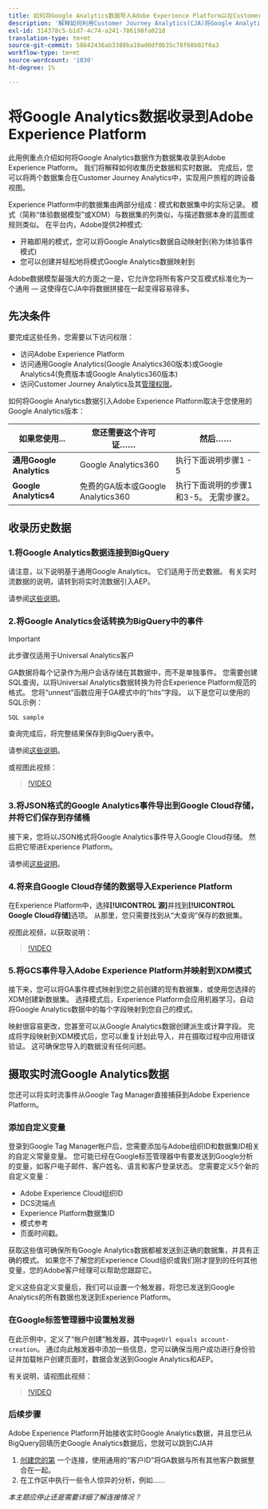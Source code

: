 ```yaml
---
title: 如何将Google Analytics数据导入Adobe Experience Platform以在Customer Journey Analytics(CJA)中进行分析
description: '解释如何利用Customer Journey Analytics(CJA)将Google Analytics和火库数据引入Adobe Experience Platform。 '
exl-id: 314378c5-b1d7-4c74-a241-786198fa0218
translation-type: tm+mt
source-git-commit: 58842436ab3388ba10ad0df0b35c78f68b02f0a3
workflow-type: tm+mt
source-wordcount: '1030'
ht-degree: 1%

---
```



# 将Google Analytics数据收录到Adobe Experience Platform

此用例重点介绍如何将Google Analytics数据作为数据集收录到Adobe Experience Platform。 我们将解释如何收集历史数据和实时数据。 完成后，您可以将两个数据集合在Customer Journey Analytics中，实现用户旅程的跨设备视图。

Experience Platform中的数据集由两部分组成：模式和数据集中的实际记录。 模式（简称“体验数据模型”或XDM）与数据集的列类似，与描述数据本身的蓝图或规则类似。 在平台内，Adobe提供2种模式:

* 开箱即用的模式，您可以将Google Analytics数据自动映射到(称为体验事件模式)
* 您可以创建并轻松地将模式Google Analytics数据映射到

Adobe数据模型最强大的方面之一是，它允许您将所有客户交互模式标准化为一个通用 — 这使得在CJA中将数据拼接在一起变得容易得多。

## 先决条件

要完成这些任务，您需要以下访问权限：

* 访问Adobe Experience Platform
* 访问通用Google Analytics(Google Analytics360版本)或Google Analytics4(免费版本或Google Analytics360版本)
* 访问Customer Journey Analytics及其[管理权限](https://experienceleague.adobe.com/docs/analytics-platform/using/cja-overview/cja-overview.html?lang=zh-Hans#admin-access-permissions)。

如何将Google Analytics数据引入Adobe Experience Platform取决于您使用的Google Analytics版本：

| 如果您使用... | 您还需要这个许可证…… | 然后…… |
| --- | --- | --- |
| **通用Google Analytics** | Google Analytics360 | 执行下面说明步骤1 - 5 |
| **Google Analytics4** | 免费的GA版本或Google Analytics360 | 执行下面说明的步骤1和3-5。 无需步骤2。 |

## 收录历史数据

### 1.将Google Analytics数据连接到BigQuery

请注意，以下说明基于通用Google Analytics。 它们适用于历史数据。 有关实时流数据的说明，请转到将实时流数据引入AEP。

请参阅[这些说明](https://support.google.com/analytics/answer/3416092?hl=en)。

### 2.将Google Analytics会话转换为BigQuery中的事件

>[!IMPORTANT]
>
>此步骤仅适用于Universal Analytics客户

GA数据将每个记录作为用户会话存储在其数据中，而不是单独事件。 您需要创建SQL查询，以将Universal Analytics数据转换为符合Experience Platform规范的格式。 您将“unnest”函数应用于GA模式中的“hits”字段。 以下是您可以使用的SQL示例：

`SQL sample`

查询完成后，将完整结果保存到BigQuery表中。

请参阅[这些说明](https://support.google.com/analytics/answer/3437618?hl=en)。

或视图此视频：

>[!VIDEO](https://video.tv.adobe.com/v/332634)

### 3.将JSON格式的Google Analytics事件导出到Google Cloud存储，并将它们保存到存储桶

接下来，您将以JSON格式将Google Analytics事件导入Google Cloud存储。 然后把它带进Experience Platform。

请参阅[这些说明](https://support.google.com/analytics/answer/3437719?hl=en&amp;ref_topic=3416089)。

### 4.将来自Google Cloud存储的数据导入Experience Platform

在Experience Platform中，选择&#x200B;**[!UICONTROL 源]**&#x200B;并找到&#x200B;**[!UICONTROL Google Cloud存储]**&#x200B;选项。 从那里，您只需要找到从“大查询”保存的数据集。

视图此视频，以获取说明：

>[!VIDEO](https://video.tv.adobe.com/v/332641)

### 5.将GCS事件导入Adobe Experience Platform并映射到XDM模式

接下来，您可以将GA事件模式映射到您之前创建的现有数据集，或使用您选择的XDM创建新数据集。 选择模式后，Experience Platform会应用机器学习，自动将Google Analytics数据中的每个字段映射到您自己的模式。

映射很容易更改，您甚至可以从Google Analytics数据创建派生或计算字段。 完成将字段映射到XDM模式后，您可以重复计划此导入，并在摄取过程中应用错误验证。 这可确保您导入的数据没有任何问题。

## 摄取实时流Google Analytics数据

您还可以将实时流事件从Google Tag Manager直接捕获到Adobe Experience Platform。

### 添加自定义变量

登录到Google Tag Manager帐户后，您需要添加与Adobe组织ID和数据集ID相关的自定义常量变量。 您可能已经在Google标签管理器中有要发送到Google分析的变量，如客户电子邮件、客户姓名、语言和客户登录状态。 您需要定义5个新的自定义变量：

* Adobe Experience Cloud组织ID
* DCS流端点
* Experience Platform数据集ID
* 模式参考
* 页面时间戳。

获取这些值可确保所有Google Analytics数据都被发送到正确的数据集，并具有正确的模式。 如果您不了解您的Experience Cloud组织或我们刚才提到的任何其他变量，您的Adobe客户经理可以帮助您跟踪它。

定义这些自定义变量后，我们可以设置一个触发器，将您已发送到Google Analytics的所有数据也发送到Experience Platform。

### 在Google标签管理器中设置触发器

在此示例中，定义了“帐户创建”触发器，其中`pageUrl equals account-creation`。 通过向此触发器中添加一些信息，您可以确保当用户成功进行身份验证并加载帐户创建页面时，数据会发送到Google Analytics和AEP。

有关说明，请视图此视频：

>[!VIDEO](https://video.tv.adobe.com/v/332668)

### 后续步骤

Adobe Experience Platform开始接收实时Google Analytics数据，并且您已从BigQuery回填历史Google Analytics数据后，您就可以跳到CJA并

1. [创建您的第](/help/connections/create-connection.md) 一个连接，使用通用的“客户ID”将GA数据与所有其他客户数据整合在一起。
1. 在工作区中执行一些令人惊异的分析，例如……

*本主题应停止还是需要详细了解连接情况？*